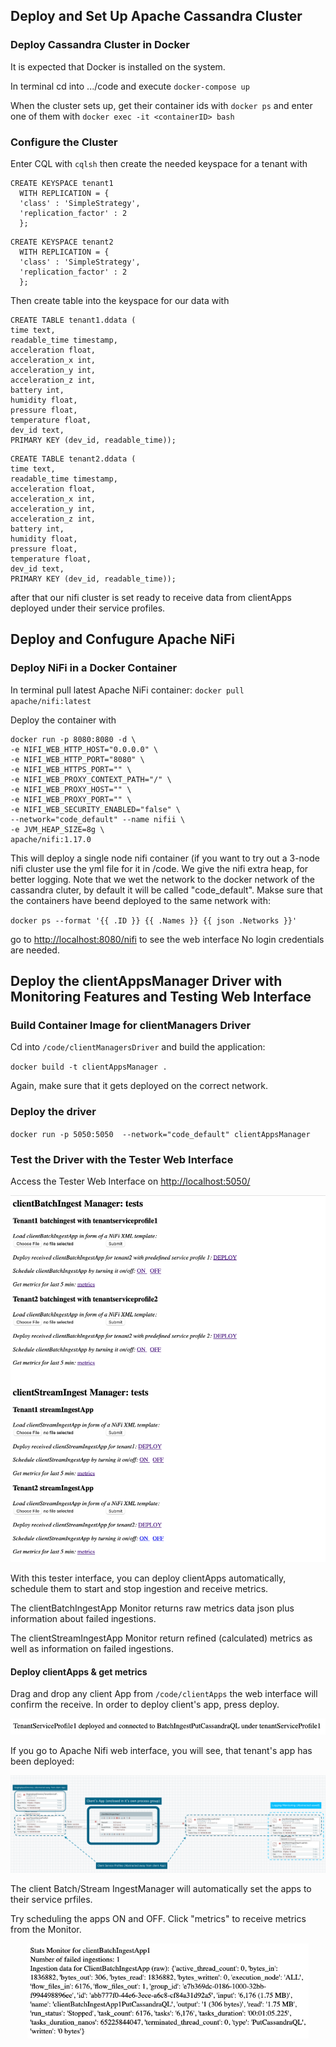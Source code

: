 ## Deploy and Set Up Apache Cassandra Cluster
### Deploy Cassandra Cluster in Docker
It is expected that Docker is installed on the system. 

In terminal cd into .../code and execute
`docker-compose up`

When the cluster sets up, get their container ids with 
`docker ps` and enter one of them with 
`docker exec -it <containerID> bash`

### Configure the Cluster
Enter CQL with `cqlsh` then create the needed keyspace for a tenant with
```
CREATE KEYSPACE tenant1
  WITH REPLICATION = {
  'class' : 'SimpleStrategy',
  'replication_factor' : 2
  };
```

```
CREATE KEYSPACE tenant2
  WITH REPLICATION = {
  'class' : 'SimpleStrategy',
  'replication_factor' : 2
  };
```

Then create table into the keyspace for our data with 
```
CREATE TABLE tenant1.ddata (
time text,
readable_time timestamp,
acceleration float,
acceleration_x int,
acceleration_y int,
acceleration_z int,
battery int,
humidity float,
pressure float,
temperature float,
dev_id text,
PRIMARY KEY (dev_id, readable_time));
```
```
CREATE TABLE tenant2.ddata (
time text,
readable_time timestamp,
acceleration float,
acceleration_x int,
acceleration_y int,
acceleration_z int,
battery int,
humidity float,
pressure float,
temperature float,
dev_id text,
PRIMARY KEY (dev_id, readable_time));
```
after that our nifi cluster is set ready to receive data from clientApps deployed under their service profiles.


## Deploy and Confugure Apache NiFi
### Deploy NiFi in a Docker Container

In terminal pull latest Apache NiFi container: `docker pull apache/nifi:latest`


Deploy the container with
```
docker run -p 8080:8080 -d \
-e NIFI_WEB_HTTP_HOST="0.0.0.0" \
-e NIFI_WEB_HTTP_PORT="8080" \
-e NIFI_WEB_HTTPS_PORT="" \
-e NIFI_WEB_PROXY_CONTEXT_PATH="/" \
-e NIFI_WEB_PROXY_HOST="" \
-e NIFI_WEB_PROXY_PORT="" \
-e NIFI_WEB_SECURITY_ENABLED="false" \
--network="code_default" --name nifii \
-e JVM_HEAP_SIZE=8g \
apache/nifi:1.17.0
```
This will deploy a single node nifi container (if you want to try out a 3-node nifi cluster use the yml file for it in /code. We give the nifi extra heap, for better logging. Note that we wet the network to the docker network of the cassandra cluter, by default it will be called "code_default". Makse sure that the containers have beend deployed to the same network with:

`docker ps --format '{{ .ID }} {{ .Names }} {{ json .Networks }}'`

go to [http://localhost:8080/nifi](http://localhost:8080/nifi) to see the web interface No login credentials are needed.

## Deploy the clientAppsManager Driver with Monitoring Features and Testing Web Interface
### Build Container Image for clientManagers Driver
Cd into `/code/clientManagersDriver` and build the application:

`docker build -t clientAppsManager .`

Again, make sure that it gets deployed on the correct network.

### Deploy the driver
`docker run -p 5050:5050  --network="code_default" clientAppsManager`

### Test the Driver with the Tester Web Interface
Access the Tester Web Interface on [http://localhost:5050/](http://localhost:5050/)

<p align="center"><img src="img/testerWeb.png" width="750")<p>
  
With this tester interface, you can deploy clientApps automatically, schedule them to start and stop ingestion and receive metrics. 
  
The clientBatchIngestApp Monitor returns raw metrics data json plus information about failed ingestions. 
  
The clientStreamIngestApp Monitor return refined (calculated) metrics as well as information on failed ingestions.
  
#### Deploy clientApps & get metrics
Drag and drop any client App from `/code/clientApps` the web interface will confirm the receive. In order to deploy client's app, press deploy.
  
<p align="center"><img src="img/deployed.png")<p>
  
If you go to Apache Nifi web interface, you will see, that tenant's app has been deployed:

<p align="center"><img src="img/clientApp.png")<p>
  
The client Batch/Stream IngestManager will automatically set the apps to their service prfiles.

Try scheduling the apps ON and OFF. Click "metrics" to receive metrics from the Monitor.
<p align="center"><img src="img/BatchMonitor.png" width="450")<p>
